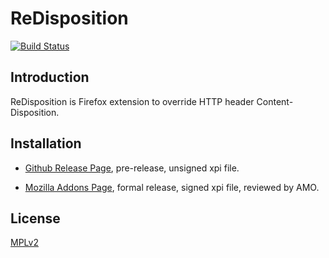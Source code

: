 ReDisposition
=============

[![Build Status](https://travis-ci.org/muzuiget/redisposition.svg?branch=master)](https://travis-ci.org/muzuiget/redisposition)

## Introduction

ReDisposition is Firefox extension to override HTTP header Content-Disposition.

## Installation

* [Github Release Page](https://github.com/muzuiget/redisposition/releases), pre-release, unsigned xpi file.

* [Mozilla Addons Page](https://addons.mozilla.org/firefox/addon/redisposition/), formal release, signed xpi file, reviewed by AMO. 

## License

[MPLv2](http://www.mozilla.org/MPL/2.0/)

